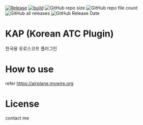 [![Release](https://img.shields.io/github/v/release/lancard/KAP?include_prereleases&style=shield)][1]
[![build](https://github.com/lancard/KAP/actions/workflows/build.yml/badge.svg)](https://github.com/lancard/KAP/actions/workflows/build.yml)
![GitHub repo size](https://img.shields.io/github/repo-size/lancard/KAP)
![GitHub repo file count](https://img.shields.io/github/directory-file-count/lancard/KAP)
![GitHub all releases](https://img.shields.io/github/downloads/lancard/KAP/total)
![GitHub Release Date](https://img.shields.io/github/release-date/lancard/KAP)

# KAP (Korean ATC Plugin)
한국용 유로스코프 플러그인

# How to use
refer https://airplane.mywire.org

# License
contact me

[1]: https://github.com/lancard/KAP/releases/latest
